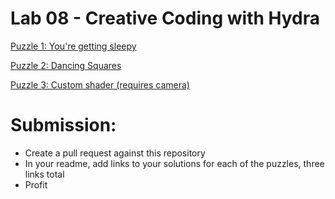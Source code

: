 # Lab 08 - Creative Coding with Hydra

[Puzzle 1: You're getting sleepy](https://hydra.ojack.xyz/?sketch_id=dYNvx92l10V5FHP6)

[Puzzle 2: Dancing Squares](https://hydra.ojack.xyz/?sketch_id=U8ErgNCjOym6f5qR)

[Puzzle 3: Custom shader (requires camera)](https://hydra.ojack.xyz/?sketch_id=9kfEkt75VxfbzJdu)
  
# Submission:
- Create a pull request against this repository
- In your readme, add links to your solutions for each of the puzzles, three links total
- Profit
